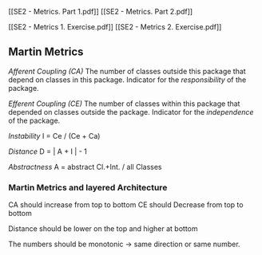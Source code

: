[[SE2 - Metrics. Part 1.pdf]]
[[SE2 - Metrics. Part 2.pdf]]

[[SE2 - Metrics 1. Exercise.pdf]]
[[SE2 - Metrics 2. Exercise.pdf]]



## Martin Metrics
*Afferent Coupling (CA)*
The number of classes outside this package that depend on classes in this package. 
Indicator for the *responsibility* of the package. 

*Efferent Coupling (CE)*
The number of classes within this package that depended on classes outside the package. 
Indicator for the *independence* of the package. 

*Instability*
I = Ce / (Ce + Ca)

*Distance*
D = | A + I | - 1

*Abstractness*
A = abstract Cl.+Int. / all Classes

### Martin Metrics and layered Architecture
CA should increase from top to bottom 
CE should Decrease from top to bottom

Distance should be lower on the top and higher at bottom 

The numbers should be monotonic -> same direction or same number.
